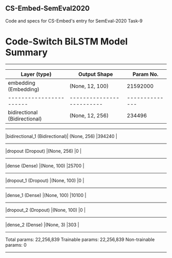 ## CS-Embed-SemEval2020
Code and specs for CS-Embed's entry for SemEval-2020 Task-9

# Code-Switch BiLSTM Model Summary
_________________________________________________________________
|Layer (type)|Output Shape|Param No.|   
|-----------------------|-------------------------|--------------|
|embedding (Embedding)|(None, 12, 100)|21592000|
|-----------------------|-------------------------|--------------|
|bidirectional (Bidirectional)|(None, 12, 256)|234496|
_________________________________________________________________
|bidirectional_1 (Bidirectional)| (None, 256)         |394240    |
_________________________________________________________________
|dropout (Dropout)              |(None, 256)          |0         |
_________________________________________________________________
|dense (Dense)                  |(None, 100)          |25700     |
_________________________________________________________________
|dropout_1 (Dropout)            |(None, 100)          |0         |
_________________________________________________________________
|dense_1 (Dense)                |(None, 100)          |10100     |
_________________________________________________________________
|dropout_2 (Dropout)            |(None, 100)          |0         |
_________________________________________________________________
|dense_2 (Dense)                |(None, 3)            |303       |
_________________________________________________________________
Total params: 22,256,839
Trainable params: 22,256,839
Non-trainable params: 0
_________________________________________________________________
